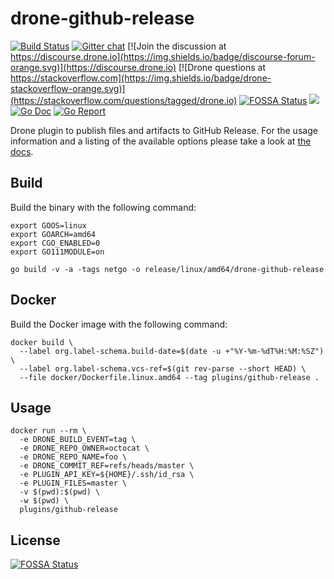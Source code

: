 # drone-github-release

[![Build Status](http://cloud.drone.io/api/badges/woodpecker-ci/plugin-github-release/status.svg)](http://cloud.drone.io/woodpecker-ci/plugin-github-release)
[![Gitter chat](https://badges.gitter.im/drone/drone.png)](https://gitter.im/drone/drone)
[![Join the discussion at https://discourse.drone.io](https://img.shields.io/badge/discourse-forum-orange.svg)](https://discourse.drone.io)
[![Drone questions at https://stackoverflow.com](https://img.shields.io/badge/drone-stackoverflow-orange.svg)](https://stackoverflow.com/questions/tagged/drone.io)
[![FOSSA Status](https://app.fossa.com/api/projects/git%2Bgithub.com%2Fwoodpecker-ci%2Fplugin-github-release.svg?type=shield)](https://app.fossa.com/projects/git%2Bgithub.com%2Fwoodpecker-ci%2Fplugin-github-release?ref=badge_shield)
[![](https://images.microbadger.com/badges/image/plugins/github-release.svg)](https://microbadger.com/images/plugins/github-release "Get your own image badge on microbadger.com")
[![Go Doc](https://godoc.org/github.com/woodpecker-ci/plugin-github-release?status.svg)](http://godoc.org/github.com/woodpecker-ci/plugin-github-release)
[![Go Report](https://goreportcard.com/badge/github.com/woodpecker-ci/plugin-github-release)](https://goreportcard.com/report/github.com/woodpecker-ci/plugin-github-release)

Drone plugin to publish files and artifacts to GitHub Release. For the usage information and a listing of the available options please take a look at [the docs](http://plugins.drone.io/woodpecker-ci/plugin-github-release/).

## Build

Build the binary with the following command:

```console
export GOOS=linux
export GOARCH=amd64
export CGO_ENABLED=0
export GO111MODULE=on

go build -v -a -tags netgo -o release/linux/amd64/drone-github-release
```

## Docker

Build the Docker image with the following command:

```console
docker build \
  --label org.label-schema.build-date=$(date -u +"%Y-%m-%dT%H:%M:%SZ") \
  --label org.label-schema.vcs-ref=$(git rev-parse --short HEAD) \
  --file docker/Dockerfile.linux.amd64 --tag plugins/github-release .
```

## Usage

```console
docker run --rm \
  -e DRONE_BUILD_EVENT=tag \
  -e DRONE_REPO_OWNER=octocat \
  -e DRONE_REPO_NAME=foo \
  -e DRONE_COMMIT_REF=refs/heads/master \
  -e PLUGIN_API_KEY=${HOME}/.ssh/id_rsa \
  -e PLUGIN_FILES=master \
  -v $(pwd):$(pwd) \
  -w $(pwd) \
  plugins/github-release
```



## License
[![FOSSA Status](https://app.fossa.com/api/projects/git%2Bgithub.com%2Fwoodpecker-ci%2Fplugin-github-release.svg?type=large)](https://app.fossa.com/projects/git%2Bgithub.com%2Fwoodpecker-ci%2Fplugin-github-release?ref=badge_large)